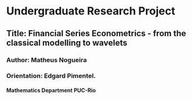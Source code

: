 # Undergraduate Research Project
## Title: Financial Series Econometrics - from the classical modelling to wavelets 
### Author: Matheus Nogueira
### Orientation: Edgard Pimentel. 
#### Mathematics Department PUC-Rio
